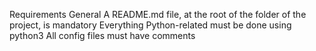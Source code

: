 Requirements
General
A README.md file, at the root of the folder of the project, is mandatory
Everything Python-related must be done using python3
All config files must have comments